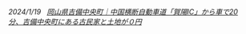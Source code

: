 <dl><dd><i class="fa fa-refresh"/>2024/1/19										&#160; <a href="https://zero.estate/zero/chugoku/1547_kibichuo/" data-wpel-link="internal">
						&#23713;&#23665;&#30476;&#21513;&#20633;&#20013;&#22830;&#30010;&#65372;&#20013;&#22269;&#27178;&#26029;&#33258;&#21205;&#36554;&#36947;&#12300;&#36032;&#38525;IC&#12301;&#12363;&#12425;&#36554;&#12391;20&#20998;&#12289;&#21513;&#20633;&#20013;&#22830;&#30010;&#12395;&#12354;&#12427;&#21476;&#27665;&#23478;&#12392;&#22303;&#22320;&#12364;&#65296;&#20870;					</a></dd></dl>
